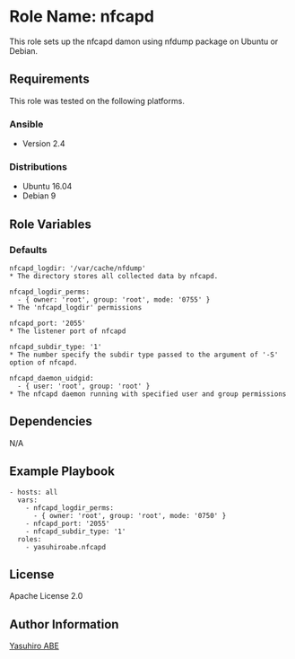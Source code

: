 Role Name: nfcapd
=================

This role sets up the nfcapd damon using nfdump package on Ubuntu or Debian.

Requirements
------------

This role was tested on the following platforms.

### Ansible
- Version 2.4

### Distributions
- Ubuntu 16.04
- Debian 9

Role Variables
--------------

### Defaults
    nfcapd_logdir: '/var/cache/nfdump'
    * The directory stores all collected data by nfcapd.

    nfcapd_logdir_perms:
      - { owner: 'root', group: 'root', mode: '0755' }
    * The 'nfcapd_logdir' permissions
  
    nfcapd_port: '2055'
    * The listener port of nfcapd

    nfcapd_subdir_type: '1'
    * The number specify the subdir type passed to the argument of '-S' option of nfcapd.

    nfcapd_daemon_uidgid:
      - { user: 'root', group: 'root' }
    * The nfcapd daemon running with specified user and group permissions

Dependencies
------------

N/A

Example Playbook
----------------

    - hosts: all
      vars:
  	    - nfcapd_logdir_perms:
          - { owner: 'root', group: 'root', mode: '0750' }
        - nfcapd_port: '2055'
        - nfcapd_subdir_type: '1'
      roles:
        - yasuhiroabe.nfcapd

License
-------

Apache License 2.0

Author Information
------------------

[Yasuhiro ABE](http://www.yasundial.org/foaf.xml)

